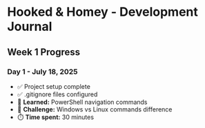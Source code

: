 # Hooked & Homey - Development Journal

## Week 1 Progress

### Day 1 - July 18, 2025
- ✅ Project setup complete
- ✅ .gitignore files configured
- 🧠 **Learned:** PowerShell navigation commands
- 🚧 **Challenge:** Windows vs Linux commands difference
- ⏱️ **Time spent:** 30 minutes